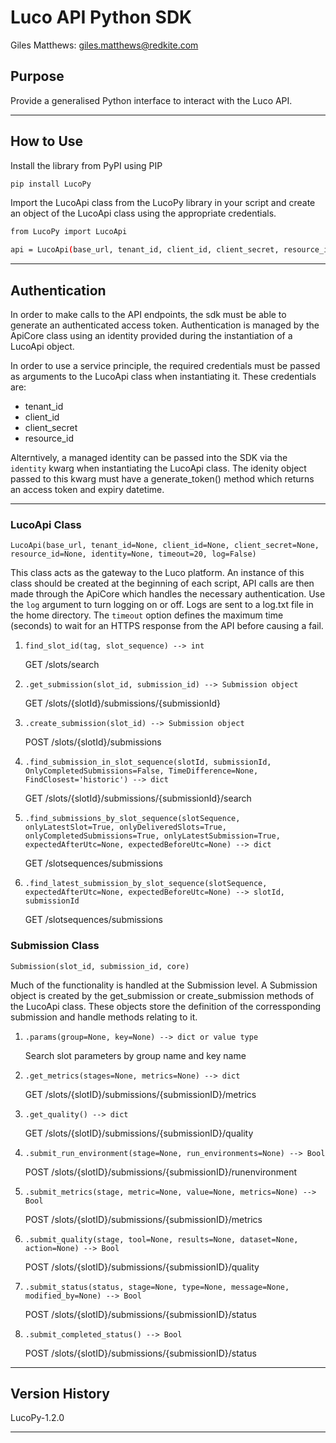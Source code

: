 # Luco API Python SDK

Giles Matthews: giles.matthews@redkite.com

## Purpose

Provide a generalised Python interface to interact with the Luco API.

---

## How to Use

Install the library from PyPI using PIP

```bash
pip install LucoPy
```

Import the LucoApi class from the LucoPy library in your script and create an object of the LucoApi class using the appropriate credentials.

```bash
from LucoPy import LucoApi

api = LucoApi(base_url, tenant_id, client_id, client_secret, resource_id)
```

---

## Authentication

In order to make calls to the API endpoints, the sdk must be able to generate an authenticated access token. Authentication is managed by the ApiCore class using an identity provided during the instantiation of a LucoApi object.

In order to use a service principle, the required credentials must be passed as arguments to the LucoApi class when instantiating it. These credentials are:

- tenant_id
- client_id
- client_secret
- resource_id

Alterntively, a managed identity can be passed into the SDK via the `identity` kwarg when instantiating the LucoApi class. The idenity object passed to this kwarg must have a generate_token() method which returns an access token and expiry datetime.

---

### LucoApi Class

`LucoApi(base_url, tenant_id=None, client_id=None, client_secret=None, resource_id=None, identity=None, timeout=20, log=False)`

This class acts as the gateway to the Luco platform. An instance of this class should be created at the beginning of each script, API calls are then made through the ApiCore which handles the necessary authentication. Use the `log` argument to turn logging on or off. Logs are sent to a log.txt file in the home directory. The `timeout` option defines the maximum time (seconds) to wait for an HTTPS response from the API before causing a fail.

1) `find_slot_id(tag, slot_sequence) --> int`

    GET /slots/search

2) `.get_submission(slot_id, submission_id) --> Submission object`

    GET /slots/{slotId}/submissions/{submissionId}

3) `.create_submission(slot_id) --> Submission object`

    POST /slots/{slotId}/submissions

4) `.find_submission_in_slot_sequence(slotId, submissionId, OnlyCompletedSubmissions=False, TimeDifference=None, FindClosest='historic') --> dict`

    GET /slots/{slotId}/submissions/{submissionId}/search

5) `.find_submissions_by_slot_sequence(slotSequence, onlyLatestSlot=True, onlyDeliveredSlots=True, onlyCompletedSubmissions=True, onlyLatestSubmission=True, expectedAfterUtc=None, expectedBeforeUtc=None) --> dict`

    GET /slotsequences/submissions

6) `.find_latest_submission_by_slot_sequence(slotSequence, expectedAfterUtc=None, expectedBeforeUtc=None) --> slotId, submissionId`

    GET /slotsequences/submissions

### Submission Class

`Submission(slot_id, submission_id, core)`

Much of the functionality is handled at the Submission level. A Submission object is created by the get_submission or create_submission methods of the LucoApi class. These objects store the definition of the corressponding submission and handle methods relating to it.

1) `.params(group=None, key=None) --> dict or value type`

    Search slot parameters by group name and key name

2) `.get_metrics(stages=None, metrics=None) --> dict`

    GET /slots/{slotID}/submissions/{submissionID}/metrics

3) `.get_quality() --> dict`

    GET /slots/{slotID}/submissions/{submissionID}/quality

4) `.submit_run_environment(stage=None, run_environments=None) --> Bool`

    POST /slots/{slotID}/submissions/{submissionID}/runenvironment

5) `.submit_metrics(stage, metric=None, value=None, metrics=None) --> Bool`

    POST /slots/{slotID}/submissions/{submissionID}/metrics

6) `.submit_quality(stage, tool=None, results=None, dataset=None, action=None) --> Bool`

    POST /slots/{slotID}/submissions/{submissionID}/quality

7) `.submit_status(status, stage=None, type=None, message=None, modified_by=None) --> Bool`

    POST /slots/{slotID}/submissions/{submissionID}/status

8) `.submit_completed_status() --> Bool`

    POST /slots/{slotID}/submissions/{submissionID}/status

---

## Version History

LucoPy-1.2.0

---
